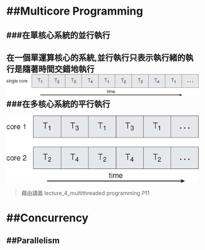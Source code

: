 ##Multicore Programming
======
###在單核心系統的並行執行
------
在一個單運算核心的系統,並行執行只表示執行緒的執行是隨著時間交錯地執行
![DEMO](./照片/Figure4.3.png)
###在多核心系統的平行執行
------
![DEMO](./照片/Figure4.4.png)
>藉由講義 lecture_4_multithreaded programming P11

##Concurrency
======
##Parallelism
------
